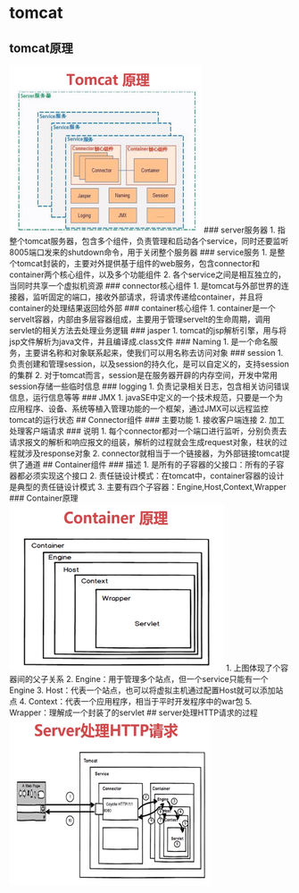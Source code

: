 # tomcat
## tomcat原理
<img src="img/tomcat_1.png" style="height:300px;weith:300px;">
### server服务器
1. 指整个tomcat服务器，包含多个组件，负责管理和启动各个service，同时还要监听8005端口发来的shutdown命令，用于关闭整个服务器
### service服务
1. 是整个tomcat封装的，主要对外提供基于组件的web服务，包含connector和container两个核心组件，以及多个功能组件
2. 各个service之间是相互独立的，当同时共享一个虚拟机资源
### connector核心组件
1. 是tomcat与外部世界的连接器，监听固定的端口，接收外部请求，将请求传递给container，并且将container的处理结果返回给外部
### container核心组件
1. container是一个servelt容器，内部由多层容器组成，主要用于管理servelt的生命周期，调用servlet的相关方法去处理业务逻辑
### jasper
1. tomcat的jsp解析引擎，用与将jsp文件解析为java文件，并且编译成.class文件
### Naming
1. 是一个命名服务，主要讲名称和对象联系起来，使我们可以用名称去访问对象
### session
1. 负责创建和管理session，以及session的持久化，是可以自定义的，支持session的集群
2. 对于tomcat而言，session是在服务器开辟的内存空间，开发中常用session存储一些临时信息
### logging
1. 负责记录相关日志，包含相关访问错误信息，运行信息等等
### JMX
1. javaSE中定义的一个技术规范，只要是一个为应用程序、设备、系统等植入管理功能的一个框架，通过JMX可以远程监控tomcat的运行状态
## Connector组件
### 主要功能
1. 接收客户端连接
2. 加工处理客户端请求
### 说明
1. 每个connector都对一个端口进行监听，分别负责去请求报文的解析和响应报文的组装，解析的过程就会生成request对象，柱状的过程就涉及response对象
2. connector就相当于一个链接器，为外部链接tomcat提供了通道
## Container组件
### 描述
1. 是所有的子容器的父接口：所有的子容器都必须实现这个接口
2. 责任链设计模式：在tomcat中，container容器的设计是典型的责任链设计模式
3. 主要有四个子容器：Engine,Host,Context,Wrapper
### Container原理
<img src="img/container_1.png" style="height:300px;weith:300px;">
1. 上图体现了个容器间的父子关系
2. Engine：用于管理多个站点，但一个service只能有一个Engine
3. Host：代表一个站点，也可以将虚拟主机通过配置Host就可以添加站点  
4. Context：代表一个应用程序，相当于平时开发程序中的war包
5. Wrapper：理解成一个封装了的servlet
## server处理HTTP请求的过程
<img src="img/server_1.png" style="height:300px;weith:300px;">
